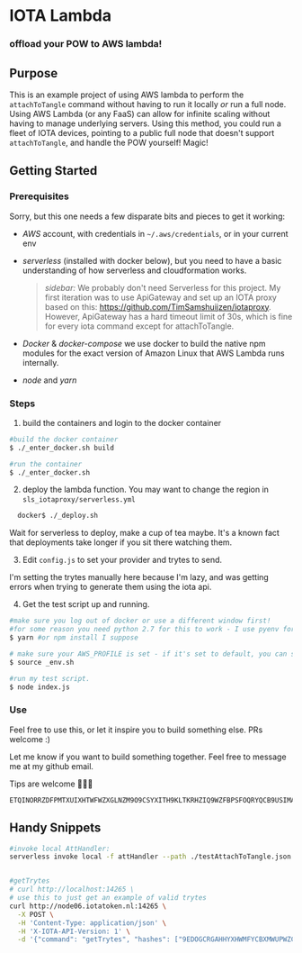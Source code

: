 # IOTA Lambda

### offload your POW to AWS lambda!

## Purpose

This is an example project of using AWS lambda to perform the `attachToTangle` command without having to run it locally *or* run a full node.
Using AWS Lambda (or any FaaS) can allow for infinite scaling without having to manage underlying servers. Using this method, you could run a fleet of IOTA devices, pointing to a public full node that doesn't support `attachToTangle`, and handle the POW yourself! Magic!

## Getting Started

### Prerequisites

Sorry, but this one needs a few disparate bits and pieces to get it working:
- *AWS* account, with credentials in `~/.aws/credentials`, or in your current env
- *serverless* (installed with docker below), but you need to have a basic understanding of how serverless and cloudformation works.

  >*sidebar:* We probably don't need Serverless for this project. My first iteration was to use ApiGateway and set up an IOTA proxy based on this: https://github.com/TimSamshuijzen/iotaproxy. However, ApiGateway has a hard timeout limit of 30s, which is fine for every iota command except for attachToTangle.

- *Docker* & *docker-compose* we use docker to build the native npm modules for the exact version of Amazon Linux that AWS Lambda runs internally.

- *node* and *yarn*


### Steps

1. build the containers and login to the docker container

  ```bash
  #build the docker container
  $ ./_enter_docker.sh build

  #run the container
  $ ./_enter_docker.sh
  ```

2. deploy the lambda function. You may want to change the region in `sls_iotaproxy/serverless.yml`

  ```bash
    docker$ ./_deploy.sh  
  ```

  Wait for serverless to deploy, make a cup of tea maybe. It's a known fact that deployments take longer if you sit there watching them.

3. Edit `config.js` to set your provider and trytes to send.

  I'm setting the trytes manually here because I'm lazy, and was getting errors when trying to generate them using the iota api.

4. Get the test script up and running.

  ```bash
  #make sure you log out of docker or use a different window first!
  #for some reason you need python 2.7 for this to work - I use pyenv for this
  $ yarn #or npm install I suppose

  # make sure your AWS_PROFILE is set - if it's set to default, you can skip this step
  $ source _env.sh

  #run my test script.
  $ node index.js
  ```

### Use

Feel free to use this, or let it inspire you to build something else.
PRs welcome :)

Let me know if you want to build something together. Feel free to message me at my github email.

Tips are welcome 🙌🙌🙌
```
ETQINORRZDFPMTXUIXHTWFWZXGLNZM9O9CSYXITH9KLTKRHZIQ9WZFBPSFOQRYQCB9USIMAOBVZNMIH99C9AHFZNQZ
```


## Handy Snippets

```bash
#invoke local AttHandler:
serverless invoke local -f attHandler --path ./testAttachToTangle.json

```


```bash

#getTrytes
# curl http://localhost:14265 \
# use this to just get an example of valid trytes
curl http://node06.iotatoken.nl:14265 \
  -X POST \
  -H 'Content-Type: application/json' \
  -H 'X-IOTA-API-Version: 1' \
  -d '{"command": "getTrytes", "hashes": ["9EDOGCRGAHHYXHWMFYCBXMWUPWZCTBUYYJOBP9RESITGUZBGVWQBNFDN9WMQKSMYYSNROWBXGDUZZ9999"]}'
```
